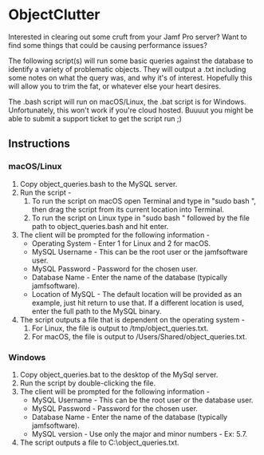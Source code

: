 # ObjectClutter

Interested in clearing out some cruft from your Jamf Pro server? Want to find some things that could be causing performance issues? 

The following script(s) will run some basic queries against the database to identify a variety of problematic objects. They will output a .txt including some notes on what the query was, and why it's of interest. Hopefully this will allow you to trim the fat, or whatever else your heart desires. 

The .bash script will run on macOS/Linux, the .bat script is for Windows. Unfortunately, this won't work if you're cloud hosted. Buuuut you might be able to submit a support ticket to get the script run ;) 

## Instructions
### macOS/Linux
1. Copy object_queries.bash to the MySQL server.
1. Run the script -
    1. To run the script on macOS open Terminal and type in "sudo bash ", then drag the script from its current location into Terminal.
    1. To run the script on Linux type in "sudo bash " followed by the file path to object_queries.bash and hit enter.
1. The client will be prompted for the following information -
    * Operating System - Enter 1 for Linux and 2 for macOS.
    * MySQL Username - This can be the root user or the jamfsoftware user.
    * MySQL Password - Password for the chosen user.
    * Database Name - Enter the name of the database (typically jamfsoftware).
    * Location of MySQL - The default location will be provided as an example, just hit return to use that. If a different location is used, enter the full path to the MySQL binary.
1. The script outputs a file that is dependent on the operating system - 
    1. For Linux, the file is output to /tmp/object_queries.txt.
    1. For macOS, the file is output to /Users/Shared/object_queries.txt.


### Windows
1. Copy object_queries.bat to the desktop of the MySql server.
1. Run the script by double-clicking the file.
1. The client will be prompted for the following information -
    * MySQL Username - This can be the root user or the database user.
    * MySQL Password - Password for the chosen user.
    * Database Name - Enter the name of the database (typically jamfsoftware).
    * MySQL version - Use only the major and minor numbers - Ex: 5.7.
1. The script outputs a file to C:\object_queries.txt.
